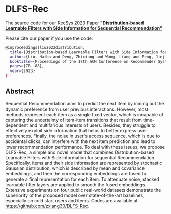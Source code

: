 # DLFS-Rec
The source code for our RecSys 2023 Paper [**"Distribution-based Learnable Filters with Side Information for Sequential Recommendation"**](https://dl.acm.org/doi/10.1145/3604915.3608782) .

Please cite our paper if you use the code:

```bash
@inproceedings{liu2023distribution,
  title={Distribution-based Learnable Filters with Side Information for Sequential Recommendation},
  author={Liu, Haibo and Deng, Zhixiang and Wang, Liang and Peng, Jinjia and Feng, Shi},
  booktitle={Proceedings of the 17th ACM Conference on Recommender Systems},
  pages={78--88},
  year={2023}
}
```

## Abstract
Sequential Recommendation aims to predict the next item by mining out the dynamic preference from user previous interactions. However, most methods represent each item as a single fixed vector, which is incapable of capturing the uncertainty of item-item transitions that result from time-dependent and multifarious interests of users. Besides, they struggle to effectively exploit side information that helps to better express user preferences. Finally, the noise in user's access sequence, which is due to accidental clicks, can interfere with the next item prediction and lead to lower recommendation performance. To deal with these issues, we propose DLFS-Rec, a simple and novel model that combines Distribution-based Learnable Filters with Side information for sequential Recommendation. Specifically, items and their side information are represented by stochastic Gaussian distribution, which is described by mean and covariance embeddings, and then the corresponding embeddings are fused to generate a final representation for each item. To attenuate noise, stacked learnable filter layers are applied to smooth the fused embeddings. Extensive experiments on four public real-world datasets demonstrate the superiority of the proposed model over state-of-the-art baselines, especially on cold start users and items. Codes are available at https://github.com/zxiang30/DLFS-Rec.
